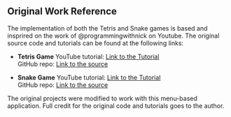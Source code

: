 ## Original Work Reference

The implementation of both the Tetris and Snake games is based and insprired on the work of @programmingwithnick on Youtube. The original source code and tutorials can be found at the following links:

- **Tetris Game**
  YouTube tutorial: [Link to the Tutorial](https://youtu.be/nF_crEtmpBo?si=WccdxfLUv2gJUUEt)  
  GitHub repo: [Link to the source](https://github.com/educ8s/Python-Tetris-Game-Pygame)

- **Snake Game**
  YouTube tutorial: [Link to the Tutorial](https://youtu.be/1zVlRXd8f7g?si=9sfHqg3juOF2ljfn)  
  GitHub repo: [Link to the source](https://github.com/educ8s/Python-Retro-Snake-Game-Pygame)

The original projects were modified to work with this menu-based application. Full credit for the original code and tutorials goes to the author.
